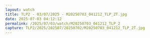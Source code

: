 ```yaml
---
layout: watch
title: TLP2 - 03/07/2025 - M20250703_041212_TLP_2T.jpg
date: 2025-07-03 04:12:12
permalink: /2025/07/03/watch/M20250703_041212_TLP_2
capture: TLP2/2025/202507/20250702/M20250703_041212_TLP_2T.jpg
---
```

